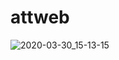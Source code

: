 # attweb
![2020-03-30_15-13-15](https://user-images.githubusercontent.com/62870371/77898143-86c8e980-729c-11ea-85ef-27d77516d992.png)
